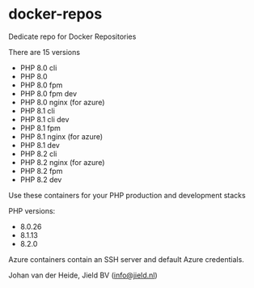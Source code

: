 # docker-repos

Dedicate repo for Docker Repositories

There are 15 versions

* PHP 8.0 cli
* PHP 8.0 
* PHP 8.0 fpm
* PHP 8.0 fpm dev
* PHP 8.0 nginx (for azure)
* PHP 8.1 cli
* PHP 8.1 cli dev
* PHP 8.1 fpm
* PHP 8.1 nginx (for azure)
* PHP 8.1 dev
* PHP 8.2 cli
* PHP 8.2 nginx (for azure)
* PHP 8.2 fpm
* PHP 8.2 dev

Use these containers for your PHP production and development stacks

PHP versions: 

- 8.0.26
- 8.1.13
- 8.2.0

Azure containers contain an SSH server and default Azure credentials.

Johan van der Heide, Jield BV (info@jield.nl)